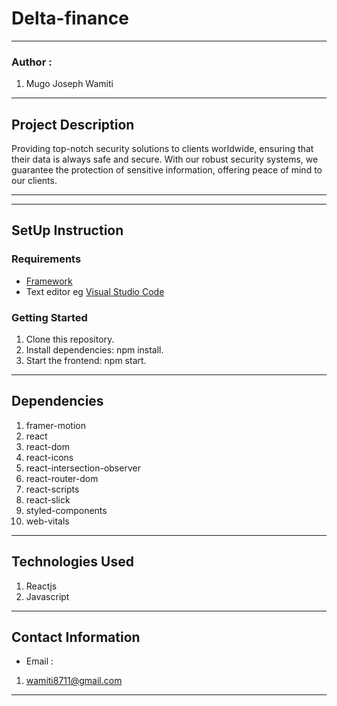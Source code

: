 #  Delta-finance
*****
### Author :
1. Mugo Joseph Wamiti 
****
## Project Description
Providing top-notch security solutions to clients worldwide, ensuring that their data is always safe and secure. With our robust security systems, we guarantee the protection of sensitive information, offering peace of mind to our clients.

******
*****
## SetUp Instruction
### Requirements
* [Framework](https://legacy.reactjs.org/)
* Text editor eg [Visual Studio Code](https://code.visualstudio.com/download)


### Getting Started
1. Clone this repository.
2. Install dependencies: npm install.
3. Start the frontend: npm start.


*****
## Dependencies
1. framer-motion
2. react
3. react-dom
4. react-icons
5. react-intersection-observer
6. react-router-dom
7. react-scripts
8. react-slick
9. styled-components
10. web-vitals

*****

## Technologies Used
1. Reactjs
2. Javascript
*****
## Contact Information
* Email : 
1. wamiti8711@gmail.com
*****
